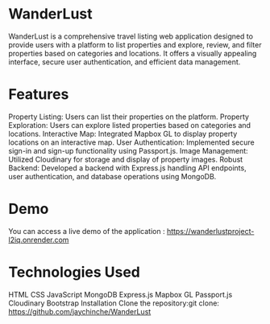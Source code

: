 # WanderLust

WanderLust is a comprehensive travel listing web application designed to provide users with a platform to list properties and explore, review, and filter properties based on categories and locations. It offers a visually appealing interface, secure user authentication, and efficient data management.

# Features

Property Listing: Users can list their properties on the platform.
Property Exploration: Users can explore listed properties based on categories and locations.
Interactive Map: Integrated Mapbox GL to display property locations on an interactive map.
User Authentication: Implemented secure sign-in and sign-up functionality using Passport.js.
Image Management: Utilized Cloudinary for storage and display of property images.
Robust Backend: Developed a backend with Express.js handling API endpoints, user authentication, and database operations using MongoDB.

# Demo
You can access a live demo of the application : https://wanderlustproject-l2iq.onrender.com

# Technologies Used
HTML
CSS
JavaScript
MongoDB
Express.js
Mapbox GL
Passport.js
Cloudinary
Bootstrap
Installation
Clone the repository:git clone: https://github.com/jaychinche/WanderLust





